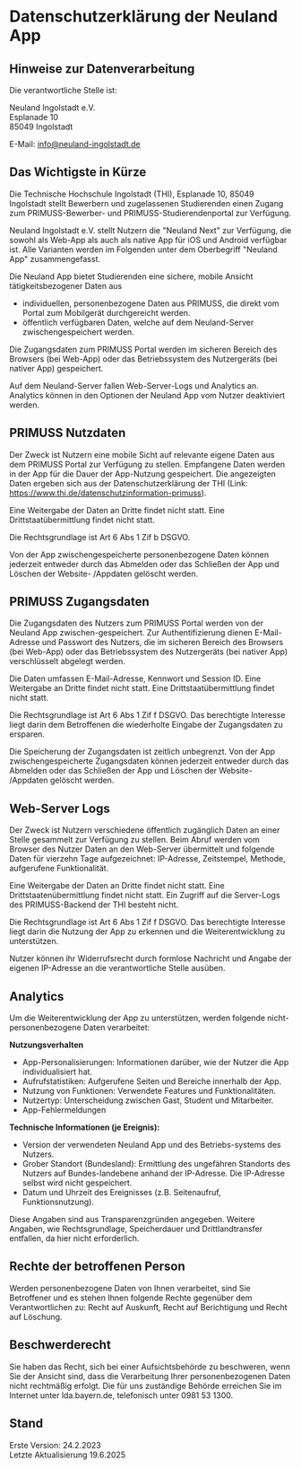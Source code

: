 # Datenschutzerklärung der Neuland App

## Hinweise zur Datenverarbeitung

Die verantwortliche Stelle ist:

Neuland Ingolstadt e.V.\
Esplanade 10\
85049 Ingolstadt

E-Mail: info@neuland-ingolstadt.de

## Das Wichtigste in Kürze

Die Technische Hochschule Ingolstadt (THI), Esplanade 10, 85049 Ingolstadt stellt Bewerbern und zugelassenen Studierenden einen Zugang zum PRIMUSS-Bewerber- und PRIMUSS-Studierendenportal zur Verfügung.

Neuland Ingolstadt e.V. stellt Nutzern die "Neuland Next" zur Verfügung, die sowohl als Web-App als auch als native App für iOS und Android verfügbar ist. Alle Varianten werden im Folgenden unter dem Oberbegriff "Neuland App" zusammengefasst.

Die Neuland App bietet Studierenden eine sichere, mobile Ansicht tätigkeitsbezogener Daten aus

- individuellen, personenbezogene Daten aus PRIMUSS, die direkt vom Portal zum Mobilgerät durchgereicht werden.
- öffentlich verfügbaren Daten, welche auf dem Neuland-Server zwischengespeichert werden.

Die Zugangsdaten zum PRIMUSS Portal werden im sicheren Bereich des Browsers (bei Web-App) oder das Betriebssystem des Nutzergeräts (bei nativer App) gespeichert.

Auf dem Neuland-Server fallen Web-Server-Logs und Analytics an. Analytics können in den Optionen der Neuland App vom Nutzer deaktiviert werden.

## PRIMUSS Nutzdaten

Der Zweck ist Nutzern eine mobile Sicht auf relevante eigene Daten aus dem PRIMUSS Portal zur Verfügung zu stellen.
Empfangene Daten werden in der App für die Dauer der App-Nutzung gespeichert.
Die angezeigten Daten ergeben sich aus der Datenschutzerklärung der THI (Link: https://www.thi.de/datenschutzinformation-primuss).

Eine Weitergabe der Daten an Dritte findet nicht statt. Eine Drittstaatübermittlung findet nicht statt.

Die Rechtsgrundlage ist Art 6 Abs 1 Zif b DSGVO.

Von der App zwischengespeicherte personenbezogene Daten können jederzeit entweder durch das Abmelden oder das Schließen der App und Löschen der Website- /Appdaten gelöscht werden.

## PRIMUSS Zugangsdaten

Die Zugangsdaten des Nutzers zum PRIMUSS Portal werden von der Neuland App zwischen-gespeichert.
Zur Authentifizierung dienen E-Mail-Adresse und Passwort des Nutzers, die im sicheren Bereich des Browsers (bei Web-App) oder das Betriebssystem des Nutzergeräts (bei nativer App) verschlüsselt abgelegt werden.

Die Daten umfassen E-Mail-Adresse, Kennwort und Session ID. Eine Weitergabe an Dritte findet nicht statt.
Eine Drittstaatübermittlung findet nicht statt.

Die Rechtsgrundlage ist Art 6 Abs 1 Zif f DSGVO. Das berechtigte Interesse liegt darin dem Betroffenen die wiederholte Eingabe der Zugangsdaten zu ersparen.

Die Speicherung der Zugangsdaten ist zeitlich unbegrenzt.
Von der App zwischengespeicherte Zugangsdaten können jederzeit entweder durch das Abmelden oder das Schließen der App und Löschen der Website- /Appdaten gelöscht werden.

## Web-Server Logs

Der Zweck ist Nutzern verschiedene öffentlich zugänglich Daten an einer Stelle gesammelt zur Verfügung zu stellen.
Beim Abruf werden vom Browser des Nutzer Daten an den Web-Server übermittelt und folgende Daten für vierzehn Tage aufgezeichnet: IP-Adresse, Zeitstempel, Methode, aufgerufene Funktionalität.

Eine Weitergabe der Daten an Dritte findet nicht statt.
Eine Drittstaatenübermittlung findet nicht statt. Ein Zugriff auf die Server-Logs des PRIMUSS-Backend der THI besteht nicht.

Die Rechtsgrundlage ist Art 6 Abs 1 Zif f DSGVO. Das berechtigte Interesse liegt darin die Nutzung der App zu erkennen und die Weiterentwicklung zu unterstützen.

Nutzer können ihr Widerrufsrecht durch formlose Nachricht und Angabe der eigenen IP-Adresse an die verantwortliche Stelle ausüben.

## Analytics

Um die Weiterentwicklung der App zu unterstützen, werden folgende nicht-personenbezogene Daten verarbeitet:

**Nutzungsverhalten**

- App-Personalisierungen: Informationen darüber, wie der Nutzer die App individualisiert hat.
- Aufrufstatistiken: Aufgerufene Seiten und Bereiche innerhalb der App.
- Nutzung von Funktionen: Verwendete Features und Funktionalitäten.
- Nutzertyp: Unterscheidung zwischen Gast, Student und Mitarbeiter.
- App-Fehlermeldungen

**Technische Informationen (je Ereignis):**

- Version der verwendeten Neuland App und des Betriebs-systems des Nutzers.
- Grober Standort (Bundesland): Ermittlung des ungefähren Standorts des Nutzers auf Bundes-landebene anhand der IP-Adresse. Die IP-Adresse selbst wird nicht gespeichert.
- Datum und Uhrzeit des Ereignisses (z.B. Seitenaufruf, Funktionsnutzung).

Diese Angaben sind aus Transparenzgründen angegeben.
Weitere Angaben, wie Rechtsgrundlage, Speicherdauer und Drittlandtransfer entfallen, da hier nicht erforderlich.

## Rechte der betroffenen Person

Werden personenbezogene Daten von Ihnen verarbeitet, sind Sie Betroffener und es stehen Ihnen folgende Rechte gegenüber dem Verantwortlichen zu: Recht auf Auskunft, Recht auf Berichtigung und Recht auf Löschung.

## Beschwerderecht

Sie haben das Recht, sich bei einer Aufsichtsbehörde zu beschweren, wenn Sie der Ansicht sind, dass die Verarbeitung Ihrer personenbezogenen Daten nicht rechtmäßig erfolgt.
Die für uns zuständige Behörde erreichen Sie im Internet unter lda.bayern.de, telefonisch unter 0981 53 1300.

## Stand

Erste Version: 24.2.2023\
Letzte Aktualisierung 19.6.2025
